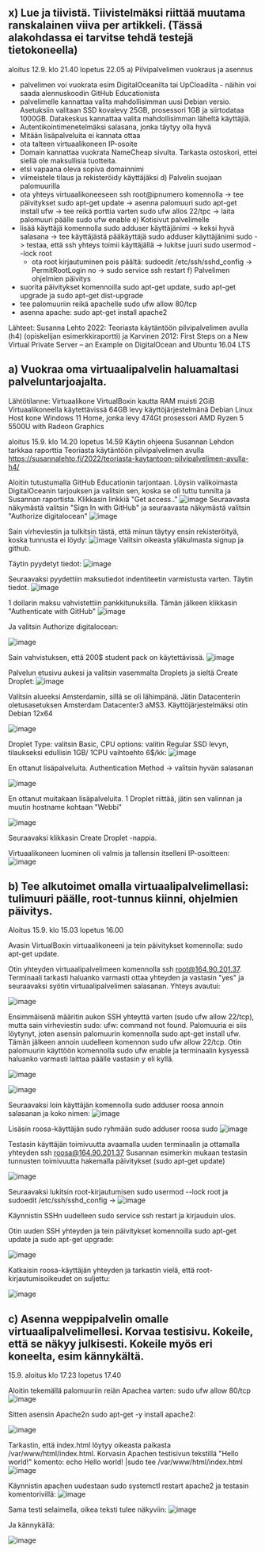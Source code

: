 ## x) Lue ja tiivistä. Tiivistelmäksi riittää muutama ranskalainen viiva per artikkeli. (Tässä alakohdassa ei tarvitse tehdä testejä tietokoneella)
aloitus 12.9. klo 21.40 lopetus 22.05
a) Pilvipalvelimen vuokraus ja asennus
  - palvelimen voi vuokrata esim DigitalOceanilta tai UpCloadilta - näihin voi saada alennuskoodin GitHub Educationista
  - palvelimelle kannattaa valita mahdollisimman uusi Debian versio. Asetuksiin valitaan SSD kovalevy 25GB, prosessori 1GB ja siirtodataa 1000GB. Datakeskus kannattaa valita mahdollisimman läheltä käyttäjiä.
  - Autentikointimenetelmäksi salasana, jonka täytyy olla hyvä
  - Mitään lisäpalveluita ei kannata ottaa
  - ota talteen virtuaalikoneen IP-osoite
  - Domain kannattaa vuokrata NameCheap sivulta. Tarkasta ostoskori, ettei siellä ole maksullisia tuotteita.
  - etsi vapaana oleva sopiva domainnimi
  - viimeistele tilaus ja rekisteröidy käyttäjäksi
d) Palvelin suojaan palomuurilla
  - ota yhteys virtuaalikoneeseen ssh root@ipnumero komennolla -> tee päivitykset sudo apt-get update -> asenna palomuuri sudo apt-get install ufw -> tee reikä porttia varten sudo ufw allos 22/tpc -> laita palomuuri päälle sudo ufw enable
e) Kotisivut palvelimelle
- lisää käyttäjä komennolla sudo adduser käyttäjänimi -> keksi hyvä salasana -> tee käyttäjästä pääkäyttäjä sudo adduser käyttäjänimi sudo -> testaa, että ssh yhteys toimii käyttäjällä -> lukitse juuri sudo usermod --lock root
    - ota root kirjautuminen pois päältä: sudoedit /etc/ssh/sshd_config -> PermitRootLogin no -> sudo service ssh restart
f) Palvelimen ohjelmien päivitys
- suorita päivitykset komennoilla sudo apt-get update, sudo apt-get upgrade ja sudo apt-get dist-upgrade
- tee palomuuriin reikä apachelle sudo ufw allow 80/tcp
- asenna apache: sudo apt-get install apache2 

Lähteet: Susanna Lehto 2022: Teoriasta käytäntöön pilvipalvelimen avulla (h4) (opiskelijan esimerkkiraportti) ja Karvinen 2012: First Steps on a New Virtual Private Server – an Example on DigitalOcean and Ubuntu 16.04 LTS

## a) Vuokraa oma virtuaalipalvelin haluamaltasi palveluntarjoajalta. 
Lähtötilanne: Virtuaalikone VirtualBoxin kautta
RAM muisti 2GiB
Virtuaalikoneella käytettävissä 64GB levy
käyttöjärjestelmänä Debian Linux
Host kone Windows 11 Home, jonka levy 474Gt
prosessori AMD Ryzen 5 5500U with Radeon Graphics

aloitus 15.9. klo 14.20 lopetus 14.59 
Käytin ohjeena Susannan Lehdon tarkkaa raporttia Teoriasta käytäntöön pilvipalvelimen avulla https://susannalehto.fi/2022/teoriasta-kaytantoon-pilvipalvelimen-avulla-h4/ 

Aloitin tutustumalla GitHub Educationin tarjontaan. Löysin valikoimasta DigitalOceanin tarjouksen ja valitsin sen, koska se oli tuttu tunnilta ja Susannan raportista. Klikkasin linkkiä "Get access.."
![image](https://github.com/user-attachments/assets/8c6c70c9-23bf-43bd-a7f4-a03aef9671d9)
Seuraavasta näkymästä valitsin "Sign In with GitHub" ja seuraavasta näkymästä valitsin "Authorize digitalocean"
![image](https://github.com/user-attachments/assets/1b1ef4b2-9b49-422b-85ba-53c416d705de)

Sain virheviestin ja tulkitsin tästä, että minun täytyy ensin rekisteröityä, koska tunnusta ei löydy:
![image](https://github.com/user-attachments/assets/94f0e0b1-477e-4ae5-b30a-07f1d9dde066)
Valitsin oikeasta yläkulmasta signup ja github. 

Täytin pyydetyt tiedot: 
![image](https://github.com/user-attachments/assets/9be08d89-42ad-460a-a10e-689c1aa0306f)

Seuraavaksi pyydettiin maksutiedot indentiteetin varmistusta varten. Täytin tiedot. 
![image](https://github.com/user-attachments/assets/5aa7a64f-cd82-42b3-a362-54b402a371d0)

1 dollarin maksu vahvistettiin pankkitunuksilla. Tämän jälkeen klikkasin "Authenticate with GitHub"
![image](https://github.com/user-attachments/assets/76f6f1e4-111e-437f-b767-1cdbfd58ac47)

Ja valitsin Authorize digitalocean:

![image](https://github.com/user-attachments/assets/470771fa-b9b9-462e-af19-387760cfa157)

Sain vahvistuksen, että 200$ student pack on käytettävissä.
![image](https://github.com/user-attachments/assets/b8edae9c-e541-4b28-a498-dc6e9871bd80)

Palvelun etusivu aukesi ja valitsin vasemmalta Droplets ja sieltä Create Droplet:
![image](https://github.com/user-attachments/assets/b201b6c3-e63d-454f-b50a-25935934243b)

Valitsin alueeksi Amsterdamin, sillä se oli lähimpänä. Jätin Datacenterin oletusasetuksen Amsterdam Datacenter3 aMS3. Käyttöjärjestelmäksi otin Debian 12x64

![image](https://github.com/user-attachments/assets/2fd86a50-0f38-45f1-b527-2d10db2520b5)

Droplet Type: valitsin Basic, CPU options: valitin Regular SSD levyn, tilaukseksi edullisin 1GB/ 1CPU vaihtoehto 6$/kk:
![image](https://github.com/user-attachments/assets/23fadabc-5183-4359-af12-19a3b2bb041c)

En ottanut lisäpalveluita.
Authentication Method -> valitsin hyvän salasanan

![image](https://github.com/user-attachments/assets/27205bee-e40b-4088-8ae3-5b097ebf5fe1)

En ottanut muitakaan lisäpalveluita. 1 Droplet riittää, jätin sen valinnan ja muutin hostname kohtaan "Webbi"

![image](https://github.com/user-attachments/assets/77248b0c-3940-4980-bf42-501dc034414a)

Seuraavaksi klikkasin Create Droplet -nappia.

Virtuaalikoneen luominen oli valmis ja tallensin itselleni IP-osoitteen:
![image](https://github.com/user-attachments/assets/198de61a-f881-4759-96fc-da3e8b3b608e)


## b) Tee alkutoimet omalla virtuaalipalvelimellasi: tulimuuri päälle, root-tunnus kiinni, ohjelmien päivitys.
Aloitus 15.9. klo 15.03 lopetus 16.00

Avasin VirtualBoxin virtuaalikoneeni ja tein päivitykset komennolla: sudo apt-get update.

Otin yhteyden virtuaalipalvelimeen komennolla ssh root@164.90.201.37. Terminaali tarkasti haluanko varmasti ottaa yhteyden ja vastasin "yes" ja seuraavaksi syötin virtuaalipalvelimen salasanan. Yhteys avautui:

![image](https://github.com/user-attachments/assets/c493dfea-8843-443c-8a7d-700f473e7e20)

Ensimmäisenä määritin aukon SSH yhteyttä varten (sudo ufw allow 22/tcp), mutta sain virheviestin sudo: ufw: command not found.
Palomuuria ei siis löytynyt, joten asensin palomuurin komennolla sudo apt-get install ufw. Tämän jälkeen annoin uudelleen komennon sudo ufw allow 22/tcp.
Otin palomuurin käyttöön komennolla sudo ufw enable ja terminaalin kysyessä haluanko varmasti laittaa päälle vastasin y eli kyllä.

![image](https://github.com/user-attachments/assets/a514767e-c889-411e-9d64-d79839a8f878)

![image](https://github.com/user-attachments/assets/71ef1669-419c-4bac-b1b4-cecb8fef53a8)

Seuraavaksi loin käyttäjän komennolla sudo adduser roosa
annoin salasanan ja koko nimen:
![image](https://github.com/user-attachments/assets/9ec65762-8aa1-4375-9a15-e0bfad31d0d8)

Lisäsin roosa-käyttäjän sudo ryhmään sudo adduser roosa sudo
![image](https://github.com/user-attachments/assets/93af6641-1744-4d5f-a059-2a1f27f7ba7d)

Testasin käyttäjän toimivuutta avaamalla uuden terminaalin ja ottamalla yhteyden ssh roosa@164.90.201.37
Susannan esimerkin mukaan testasin tunnusten toimivuutta hakemalla päivitykset (sudo apt-get update)

![image](https://github.com/user-attachments/assets/cc3ec9cd-2aaa-45d6-a0f1-caec50690dc4)

Seuraavaksi lukitsin root-kirjautumisen sudo usermod --lock root ja sudoedit /etc/ssh/sshd_config ->
![image](https://github.com/user-attachments/assets/5c83ece8-5c21-4620-b80a-3ebc70b2c173)

Käynnistin SSHn uudelleen sudo service ssh restart ja kirjauduin ulos. 

Otin uuden SSH yhteyden ja tein päivitykset komennoilla sudo apt-get update ja sudo apt-get upgrade:

![image](https://github.com/user-attachments/assets/748a007b-db4d-44ff-b7ee-c4f8c5cbe432)

Katkaisin roosa-käyttäjän yhteyden ja tarkastin vielä, että root-kirjautumisoikeudet on suljettu: 

![image](https://github.com/user-attachments/assets/3c8d819e-a056-4f97-b38a-c29afa392fa3)


## c) Asenna weppipalvelin omalle virtuaalipalvelimellesi. Korvaa testisivu. Kokeile, että se näkyy julkisesti. Kokeile myös eri koneelta, esim kännykältä.

15.9. aloitus klo 17.23 lopetus 17.40

Aloitin tekemällä palomuuriin reiän Apachea varten: sudo ufw allow 80/tcp
![image](https://github.com/user-attachments/assets/762f11db-b41a-43f8-aadb-03a6d21419a1)

Sitten asensin Apache2n sudo apt-get -y install apache2:

![image](https://github.com/user-attachments/assets/91f43172-17db-4c7c-92a1-8cde45925c58)

Tarkastin, että index.html löytyy oikeasta paikasta /var/www/html/index.html.
Korvasin Apachen testisivun tekstillä "Hello world!" komento:  echo Hello world! |sudo tee /var/www/html/index.html
![image](https://github.com/user-attachments/assets/3c5623b5-1747-427c-a22f-a4ba69294aa1)

Käynnistin apachen uudestaan sudo systemctl restart apache2 ja testasin komentorivillä: 
![image](https://github.com/user-attachments/assets/35eb24c8-3599-4ade-9579-9385ea2f45ac)

Sama testi selaimella, oikea teksti tulee näkyviin:
![image](https://github.com/user-attachments/assets/b9482b8c-c9e8-43ef-af27-7b30c0fe3153)

Ja kännykällä:

![image](https://github.com/user-attachments/assets/07b03ee1-be1d-49ab-b5e0-5ceba343c6ad)











  
